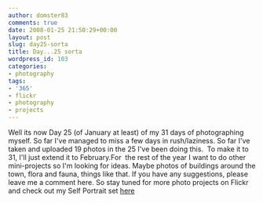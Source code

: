```yaml
---
author: domster83
comments: true
date: 2008-01-25 21:50:29+00:00
layout: post
slug: day25-sorta
title: Day...25 sorta
wordpress_id: 103
categories:
- photography
tags:
- '365'
- flickr
- photography
- projects
---
```


Well its now Day 25 (of January at least) of my 31 days of photographing myself. So far I've managed to miss a few days in rush/laziness. So far I've taken and uploaded 19 photos in the 25 I've been doing this.  To make it to 31, I'll just extend it to February.For  the rest of the year I want to do other mini-projects so I'm looking for ideas. Maybe photos of buildings around the town, flora and fauna, things like that. If you have any suggestions, please leave me a comment here. So stay tuned for more photo projects on Flickr and check out my Self Portrait set [here](http://www.flickr.com/photos/domster83/sets/72157603644268373/) 

